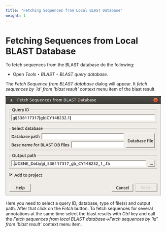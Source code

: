 ```yaml
---
title: "Fetching Sequences from Local BLAST Database"
weight: 1
---
```



# Fetching Sequences from Local BLAST Database

To fetch sequences from the BLAST database do the following:

*   Open _Tools ‣ BLAST ‣ BLAST_ _query database_.


The _Fetch Sequence from BLAST database_ dialog will appear. It _fetch sequences by 'id' from 'blast result'_ context menu item of the blast result.


![](/images/65930731/65930732.jpg)

Here you need to select a query ID, database, type of file(s) and output path. After that click on the _Fetch_ button. To fetch sequences for several annotations at the same time select the blast results with _Ctrl_ key and call the _Fetch sequences from local BLAST database->Fetch sequences by 'id' from 'blast result'_ context menu item.
